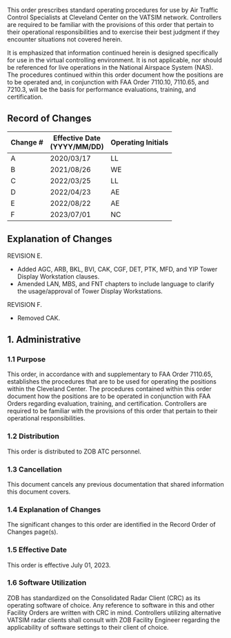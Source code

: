 This order prescribes standard operating procedures for use by Air Traffic Control 
Specialists at Cleveland Center on the VATSIM network. Controllers are required to be
familiar with the provisions of this order that pertain to their operational
responsibilities and to exercise their best judgment if they encounter situations not
covered herein.

It is emphasized that information continued herein is designed specifically for use in
the virtual controlling environment. It is not applicable, nor should be referenced for
live operations in the National Airspace System (NAS). The procedures continued
within this order document how the positions are to be operated and, in conjunction
with FAA Order 7110.10, 7110.65, and 7210.3, will be the basis for performance
evaluations, training, and certification.

## Record of Changes

| Change # | Effective Date <br> (YYYY/MM/DD) | Operating Initials |
| -- | -- | --| 
| A | 2020/03/17 | LL |
| B | 2021/08/26 | WE |
| C | 2022/03/25 | LL |
| D | 2022/04/23 | AE |
| E | 2022/08/22 | AE |
| F | 2023/07/01 | NC |

## Explanation of Changes
REVISION E.
- Added AGC, ARB, BKL, BVI, CAK, CGF, DET, PTK, MFD, and YIP Tower Display
Workstation clauses.
- Amended LAN, MBS, and FNT chapters to include language to clarify the usage/approval of Tower Display Workstations.

REVISION F.
- Removed CAK.

## 1. Administrative

### 1.1 Purpose
This order, in accordance with and supplementary to FAA Order 7110.65, establishes the procedures that are to be used for operating the positions within the Cleveland Center. The procedures contained within  this order document how the positions are to be operated in conjunction with FAA Orders regarding evaluation, training, and certification. Controllers are required to be familiar with the provisions of this order that pertain to their operational responsibilities.

### 1.2 Distribution
This order is distributed to ZOB ATC personnel.

### 1.3 Cancellation
This document cancels any previous documentation that shared information this document covers.

### 1.4 Explanation of Changes
The significant changes to this order are identified in the Record Order of Changes page(s).

### 1.5 Effective Date
This order is effective July 01, 2023.

### 1.6 Software Utilization
ZOB has standardized on the Consolidated Radar Client (CRC) as its operating software of choice. Any reference to software in this and other Facility Orders are written with CRC in mind.  Controllers utilizing alternative VATSIM radar clients shall consult with ZOB Facility Engineer regarding the applicability of software settings to their client of choice.
